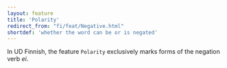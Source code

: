 ```yaml
---
layout: feature
title: 'Polarity'
redirect_from: "fi/feat/Negative.html"
shortdef: 'whether the word can be or is negated'
---
```


In UD Finnish, the feature `Polarity` exclusively marks forms of the
negation verb *ei*.
